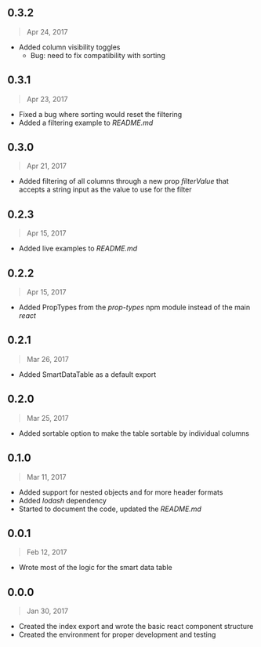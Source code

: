## 0.3.2
> Apr 24, 2017

- Added column visibility toggles
  - Bug: need to fix compatibility with sorting

## 0.3.1
> Apr 23, 2017

- Fixed a bug where sorting would reset the filtering
- Added a filtering example to _README.md_

## 0.3.0
> Apr 21, 2017

- Added filtering of all columns through a new prop _filterValue_ that accepts
a string input as the value to use for the filter

## 0.2.3
> Apr 15, 2017

- Added live examples to _README.md_

## 0.2.2
> Apr 15, 2017

- Added PropTypes from the _prop-types_ npm module instead of the main _react_

## 0.2.1
> Mar 26, 2017

- Added SmartDataTable as a default export

## 0.2.0
> Mar 25, 2017

- Added sortable option to make the table sortable by individual columns

## 0.1.0
> Mar 11, 2017

- Added support for nested objects and for more header formats
- Added _lodash_ dependency
- Started to document the code, updated the _README.md_

## 0.0.1
> Feb 12, 2017

- Wrote most of the logic for the smart data table

## 0.0.0
> Jan 30, 2017

- Created the index export and wrote the basic react component structure
- Created the environment for proper development and testing
